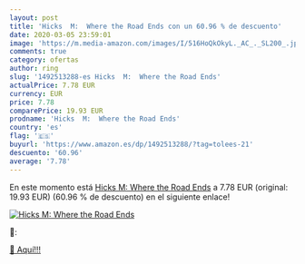 ```yaml
---
layout: post
title: 'Hicks  M:  Where the Road Ends con un 60.96 % de descuento'
date: 2020-03-05 23:59:01
image: 'https://m.media-amazon.com/images/I/516HoQkOkyL._AC_._SL200_.jpg'
comments: true
category: ofertas
author: ring
slug: '1492513288-es Hicks  M:  Where the Road Ends'
actualPrice: 7.78 EUR
currency: EUR
price: 7.78
comparePrice: 19.93 EUR
prodname: 'Hicks  M:  Where the Road Ends'
country: 'es'
flag: '🇪🇸'
buyurl: 'https://www.amazon.es/dp/1492513288/?tag=tolees-21'
descuento: '60.96'
average: '7.78'
---
```


En este momento está [Hicks  M:  Where the Road Ends](https://www.amazon.es/dp/1492513288/?tag=tolees-21) a 7.78 EUR (original: 19.93 EUR) (60.96 %  de descuento) en el siguiente enlace!

[![Hicks  M:  Where the Road Ends](https://m.media-amazon.com/images/I/516HoQkOkyL._AC_._SL200_.jpg)](https://www.amazon.es/dp/1492513288/?tag=tolees-21)

🔎:


[🛒 Aquí!!!](https://www.amazon.es/dp/1492513288/?tag=tolees-21)
